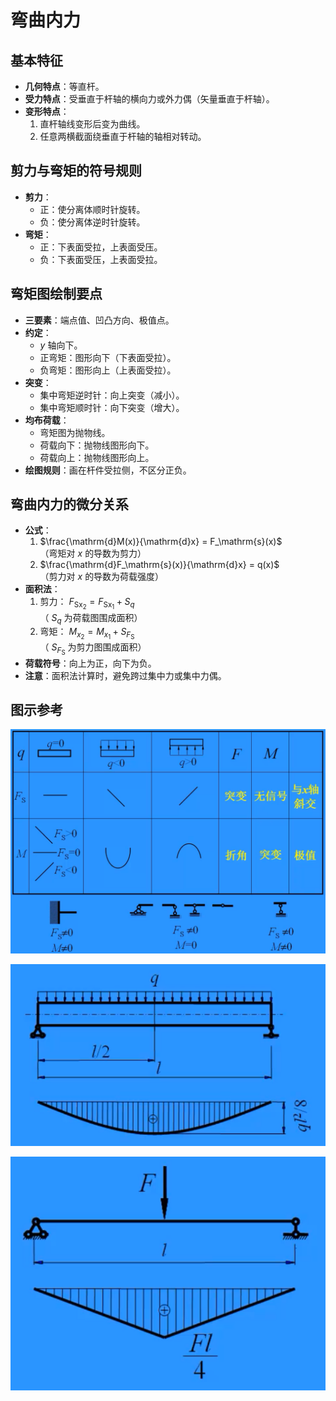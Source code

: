 # 弯曲内力

## 基本特征

- **几何特点**：等直杆。
- **受力特点**：受垂直于杆轴的横向力或外力偶（矢量垂直于杆轴）。
- **变形特点**：
  1. 直杆轴线变形后变为曲线。
  2. 任意两横截面绕垂直于杆轴的轴相对转动。

## 剪力与弯矩的符号规则

- **剪力**：
  - 正：使分离体顺时针旋转。
  - 负：使分离体逆时针旋转。
- **弯矩**：
  - 正：下表面受拉，上表面受压。
  - 负：下表面受压，上表面受拉。

## 弯矩图绘制要点

- **三要素**：端点值、凹凸方向、极值点。
- **约定**：
  - $y$ 轴向下。
  - 正弯矩：图形向下（下表面受拉）。
  - 负弯矩：图形向上（上表面受拉）。
- **突变**：
  - 集中弯矩逆时针：向上突变（减小）。
  - 集中弯矩顺时针：向下突变（增大）。
- **均布荷载**：
  - 弯矩图为抛物线。
  - 荷载向下：抛物线图形向下。
  - 荷载向上：抛物线图形向上。
- **绘图规则**：画在杆件受拉侧，不区分正负。

## 弯曲内力的微分关系

- **公式**：
  1. $\frac{\mathrm{d}M(x)}{\mathrm{d}x} = F_\mathrm{s}(x)$  
     （弯矩对 $x$ 的导数为剪力）
  2. $\frac{\mathrm{d}F_\mathrm{s}(x)}{\mathrm{d}x} = q(x)$  
     （剪力对 $x$ 的导数为荷载强度）
- **面积法**：
  1. 剪力： $F _{\mathrm{Sx}_2} = F _{\mathrm{Sx}_1} + S_q$  
    （ $S_q$ 为荷载图围成面积）
  2. 弯矩： $M_{x_2} = M_{x_1} + S_{F_\mathrm{S}}$  
    （ $S_{F_\mathrm{S}}$ 为剪力图围成面积）
- **荷载符号**：向上为正，向下为负。
- **注意**：面积法计算时，避免跨过集中力或集中力偶。

## 图示参考

![荷载、剪力、弯矩的关系](images/荷载、剪力、弯矩的关系.png)

![常见弯矩图 1](images/常见弯矩图1.png)

![常见弯矩图 2](images/常见弯矩图2.png)
